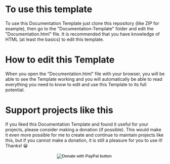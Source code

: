 # To use this template

To use this Documentation Template just clone this repository (like ZIP for example), then go to the "Documentation-Template" folder and edit the "Documentation.html" file.
 It is recommended that you have knowledge of HTML (at least the basics) to edit this template.

# How to edit this Template

When you open the "Documentation.html" file with your browser, you will be able to see the Template working and you will automatically be able to read everything you need to know to edit and use this Template to its full potential.

# Support projects like this

If you liked this Documentation Template and found it useful for your projects, please consider making a donation (if possible). This would make it even more possible for me to create and continue to maintain projects like this, but if you cannot make a donation, it is still a pleasure for you to use it! Thanks! 😀

<img alt="" border="0" src="https://www.paypal.com/en_BR/i/scr/pixel.gif" width="1" height="1" />
<center>
                        <form action="https://www.paypal.com/donate" method="post" target="_top">
                            <input type="hidden" name="hosted_button_id" value="MVDJY3AXLL8T2" />
                            <input type="image" src="https://www.paypalobjects.com/en_US/i/btn/btn_donateCC_LG.gif" border="0" name="submit" title="PayPal - The safer, easier way to pay online!" alt="Donate with PayPal button" />
                            <img alt="" border="0" src="https://www.paypal.com/en_BR/i/scr/pixel.gif" width="1" height="1" />
                        </form>
    </center>